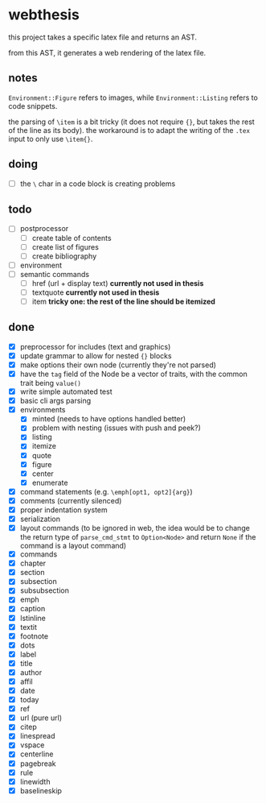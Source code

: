 # webthesis

this project takes a specific latex file and returns an AST.

from this AST, it generates a web rendering of the latex file.

## notes

`Environment::Figure` refers to images, while `Environment::Listing` refers to code snippets.

the parsing of `\item` is a bit tricky (it does not require `{}`, but takes the rest of the line as its body). the workaround is to adapt the writing of the `.tex` input to only use `\item{}`.

## doing

- [ ] the `\` char in a code block is creating problems

## todo
- [ ] postprocessor
  - [ ] create table of contents
  - [ ] create list of figures
  - [ ] create bibliography
- [ ] environment
- [ ] semantic commands
  - [ ] href (url + display text) __currently not used in thesis__
  - [ ] textquote __currently not used in thesis__
  - [ ] item __tricky one: the rest of the line should be itemized__

## done
- [x] preprocessor for includes (text and graphics)
- [x] update grammar to allow for nested `{}` blocks
- [x] make options their own node (currently they're not parsed)
- [x] have the `tag` field of the Node be a vector of traits, with the common trait being `value()`
- [x] write simple automated test
- [x] basic cli args parsing
- [x] environments
  - [x] minted (needs to have options handled better)
  - [x] problem with nesting (issues with push and peek?)
  - [x] listing
  - [x] itemize
  - [x] quote
  - [x] figure
  - [x] center
  - [x] enumerate
- [x] command statements (e.g. `\emph[opt1, opt2]{arg}`)
- [x] comments (currently silenced)
- [x] proper indentation system
- [x] serialization
- [x]  layout commands (to be ignored in web, the idea would be to change the return type of `parse_cmd_stmt` to `Option<Node>` and return `None` if the command is a layout command)
- [x]  commands
  - [x] chapter
  - [x] section
  - [x] subsection
  - [x] subsubsection
  - [x] emph
  - [x] caption
  - [x] lstinline
  - [x] textit
  - [x] footnote
  - [x] dots
  - [x] label
  - [x] title
  - [x] author
  - [x] affil
  - [x] date
  - [x] today
  - [x] ref
  - [x] url (pure url)
  - [x] citep
  - [x] linespread
  - [x] vspace
  - [x] centerline
  - [x] pagebreak
  - [x] rule
  - [x] linewidth
  - [x] baselineskip